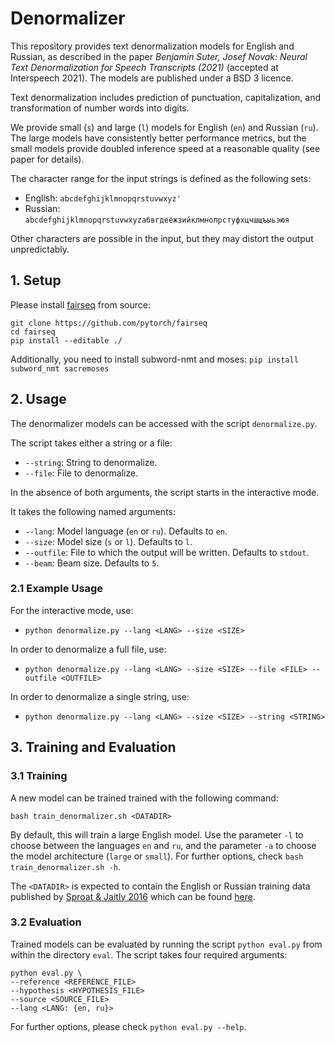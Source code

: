 # Denormalizer

This repository provides text denormalization models for English and Russian,
as described in the paper
_Benjamin Suter, Josef Novak: Neural Text Denormalization for Speech Transcripts (2021)_
(accepted at Interspeech 2021). The models are published under a BSD 3 licence.

Text denormalization includes prediction of punctuation, capitalization,
and transformation of number words into digits.

We provide small (`s`) and large (`l`) models for English (`en`) and Russian (`ru`).
The large models have consistently better performance metrics, but the small models
provide doubled inference speed at a reasonable quality (see paper for details).

The character range for the input strings is defined as the following sets:
- English: `abcdefghijklmnopqrstuvwxyz' `
- Russian: `abcdefghijklmnopqrstuvwxyzабвгдеёжзийклмнопрстуфхцчшщъыьэюя `

Other characters are possible in the input, but they may distort the output unpredictably.


## 1. Setup

Please install [fairseq](https://github.com/pytorch/fairseq) from source:
```
git clone https://github.com/pytorch/fairseq
cd fairseq
pip install --editable ./
```

Additionally, you need to install subword-nmt and moses:
`pip install subword_nmt sacremoses`


## 2. Usage

The denormalizer models can be accessed with the script `denormalize.py`.

The script takes either a string or a file:
* `--string`: String to denormalize.
* `--file`: File to denormalize.

In the absence of both arguments, the script starts in the interactive mode.

It takes the following named arguments:
* `--lang`: Model language (`en` or `ru`). Defaults to `en`.
* `--size`: Model size (`s` or `l`). Defaults to `l`.
* `--outfile`: File to which the output will be written. Defaults to `stdout`.
* `--beam`: Beam size. Defaults to `5`.


### 2.1 Example Usage

For the interactive mode, use:
* `python denormalize.py --lang <LANG> --size <SIZE>`

In order to denormalize a full file, use:
* `python denormalize.py --lang <LANG> --size <SIZE> --file <FILE> --outfile <OUTFILE>`

In order to denormalize a single string, use:
* `python denormalize.py --lang <LANG> --size <SIZE> --string <STRING>`


## 3. Training and Evaluation

### 3.1 Training

A new model can be trained trained with the following command:
```
bash train_denormalizer.sh <DATADIR>
```

By default, this will train a large English model.
Use the parameter `-l` to choose between the languages `en` and `ru`,
and the parameter `-a` to choose the model architecture (`large` or `small`).
For further options, check `bash train_denormalizer.sh -h`.

The `<DATADIR>` is expected to contain the English or Russian training data
published by [Sproat & Jaitly 2016](https://arxiv.org/abs/1611.00068)
which can be found [here](https://github.com/rwsproat/text-normalization-data).

### 3.2 Evaluation

Trained models can be evaluated by running the script `python eval.py` from within
the directory `eval`. The script takes four required arguments:
```
python eval.py \
--reference <REFERENCE_FILE>
--hypothesis <HYPOTHESIS_FILE>
--source <SOURCE_FILE>
--lang <LANG: {en, ru}>
```

For further options, please check `python eval.py --help`.
